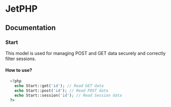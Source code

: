 # JetPHP
## Documentation

### Start

This model is used for managing POST and GET data securely and correctly filter sessions.

#### How to use?

```php
  <?php
    echo Start::get('id'); // Read GET data
    echo Start::post('id'); // Read POST data
    echo Start::session('id'); // Read Session data
  ?>
```
